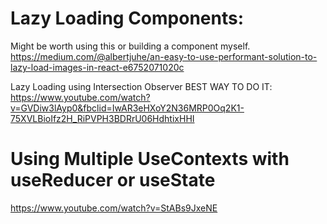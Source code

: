 # Lazy Loading Components:
Might be worth using this or building a component myself. https://medium.com/@albertjuhe/an-easy-to-use-performant-solution-to-lazy-load-images-in-react-e6752071020c

Lazy Loading using Intersection Observer BEST WAY TO DO IT:
https://www.youtube.com/watch?v=GVDiw3lAyp0&fbclid=IwAR3eHXoY2N36MRP0Oq2K1-75XVLBioIfz2H_RiPVPH3BDRrU06HdhtixHHI

# Using Multiple UseContexts with useReducer or useState
https://www.youtube.com/watch?v=StABs9JxeNE
